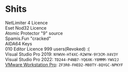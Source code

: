 # Shits


NetLimiter 4 Licence<br>Eset Nod32 Licence<br>Atomic Protector "9" source<br>Spamis.Fun "cracked"<br>AIDA64 Keys<br>010 Editor Licence 999 users(Revoked) :(<br>Visual Studio Pro 2019: `NYWVH-HT4XC-R2WYW-9Y3CM-X4V3Y`<br>Visual Studio Pro 2022: `TD244-P4NB7-YQ6XK-Y8MMM-YWV2J`<br>[VMware Workstation Pro](https://www.vmware.com/go/getworkstation-win): `ZF3R0-FHED2-M80TY-8QYGC-NPKYF`
